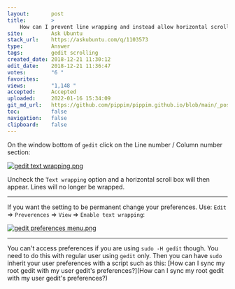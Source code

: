 ```yaml
---
layout:       post
title:        >
    How can I prevent line wrapping and instead allow horizontal scrolling in Gedit?
site:         Ask Ubuntu
stack_url:    https://askubuntu.com/q/1103573
type:         Answer
tags:         gedit scrolling
created_date: 2018-12-21 11:30:12
edit_date:    2018-12-21 11:36:47
votes:        "6 "
favorites:    
views:        "1,148 "
accepted:     Accepted
uploaded:     2022-01-16 15:34:09
git_md_url:   https://github.com/pippim/pippim.github.io/blob/main/_posts/2018/2018-12-21-How-can-I-prevent-line-wrapping-and-instead-allow-horizontal-scrolling-in-Gedit^.md
toc:          false
navigation:   false
clipboard:    false
---
```


On the window bottom of `gedit` click on the Line number / Column number section:

[![gedit text wrapping.png][1]][1]

Uncheck the `Text wrapping` option and a horizontal scroll box will then appear. Lines will no longer be wrapped.


----------


If you want the setting to be permanent change your preferences. Use: `Edit` => `Preverences` => `View` => `Enable text wrapping`:

[![gedit preferences menu.png][2]][2]

----------


You can't access preferences if you are using `sudo -H gedit` though. You need to do this with regular user using `gedit` only. Then you can have `sudo` inherit your user preferences with a script such as this: [How can I sync my root gedit with my user gedit&#39;s preferences?](How can I sync my root gedit with my user gedit&#39;s preferences?)


  [1]: https://i.stack.imgur.com/UPHVs.png
  [2]: https://i.stack.imgur.com/roiojm.png
